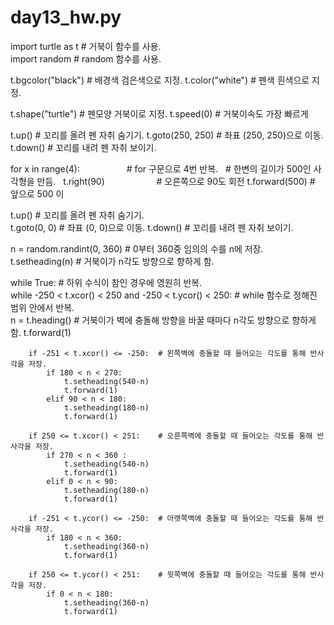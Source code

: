 # day13_hw.py
import turtle as t                   # 거북이 함수를 사용.  
import random                        # random 함수를 사용.  

t.bgcolor("black")                   # 배경색 검은색으로 지정.
t.color("white")                     # 펜색 흰색으로 지정.
        
t.shape("turtle")                    # 펜모양 거북이로 지정.
t.speed(0)                           # 거북이속도 가장 빠르게
 
t.up()                               # 꼬리를 올려 펜 자취 숨기기.
t.goto(250, 250)                     # 좌표 (250, 250)으로 이동.
t.down()                             # 꼬리를 내려 펜 자취 보이기.
                                
for x in range(4):                   # for 구문으로 4번 반복.   # 한변의 길이가 500인 사각형을 만듬.
    t.right(90)                      # 오른쪽으로 90도 회전
    t.forward(500)                   # 앞으로 500 이
  
t.up()                               # 꼬리를 올려 펜 자취 숨기기.  
t.goto(0, 0)                         # 좌표 (0, 0)으로 이동.
t.down()                             # 꼬리를 내려 펜 자취 보이기.

n = random.randint(0, 360)           # 0부터 360중 임의의 수를 n에 저장.  
t.setheading(n)                      # 거북이가 n각도 방향으로 향하게 함.  

while True:                          # 하위 수식이 참인 경우에 영원히 반복.  
    while -250 < t.xcor() < 250 and  -250 < t.ycor() < 250:  # while 함수로 정해진 범위 안에서 반복.   
        n = t.heading()              # 거북이가 벽에 충돌해 방향을 바꿀 때마다 n각도 방향으로 향하게 함.
        t.forward(1)
                                     
        if -251 < t.xcor() <= -250:  # 왼쪽벽에 충돌할 때 들어오는 각도를 통해 반사각을 저장.  
            if 180 < n < 270:  
                t.setheading(540-n)  
                t.forward(1)  
            elif 90 < n < 180:  
                t.setheading(180-n)  
                t.forward(1)
                
        if 250 <= t.xcor() < 251:    # 오른쪽벽에 충돌할 때 들어오는 각도를 통해 반사각을 저장.
            if 270 < n < 360 :  
                t.setheading(540-n)  
                t.forward(1)  
            elif 0 < n < 90:  
                t.setheading(180-n)  
                t.forward(1)
                
        if -251 < t.ycor() <= -250:  # 아랫쪽벽에 충돌할 때 들어오는 각도를 통해 반사각을 저장. 
            if 180 < n < 360:  
                t.setheading(360-n)  
                t.forward(1)
                
        if 250 <= t.ycor() < 251:    # 윗쪽벽에 충돌할 때 들어오는 각도를 통해 반사각을 저장.  
            if 0 < n < 180:  
                t.setheading(360-n)  
                t.forward(1)



            


